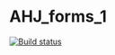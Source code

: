 # AHJ_forms_1
 
[![Build status](https://ci.appveyor.com/api/projects/status/io0p9b690jx81s58?svg=true)](https://ci.appveyor.com/project/KateGaw/ahj-forms-1)
